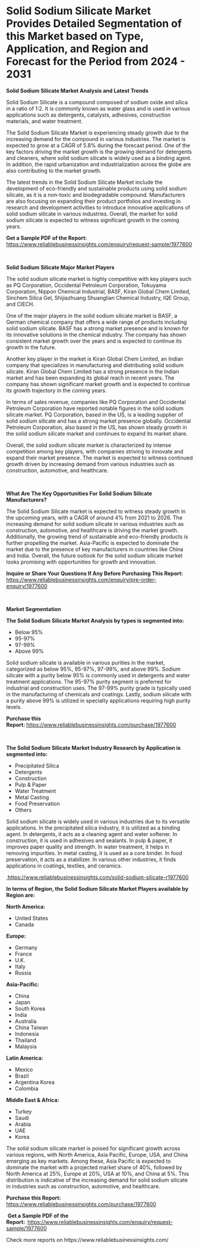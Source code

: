<p><h1>Solid Sodium Silicate Market Provides Detailed Segmentation of this Market based on Type, Application, and Region and Forecast for the Period from 2024 - 2031</h1></p><p><strong>Solid Sodium Silicate Market Analysis and Latest Trends</strong></p>
<p><p>Solid Sodium Silicate is a compound composed of sodium oxide and silica in a ratio of 1:2. It is commonly known as water glass and is used in various applications such as detergents, catalysts, adhesives, construction materials, and water treatment.</p><p>The Solid Sodium Silicate Market is experiencing steady growth due to the increasing demand for the compound in various industries. The market is expected to grow at a CAGR of 5.8% during the forecast period. One of the key factors driving the market growth is the growing demand for detergents and cleaners, where solid sodium silicate is widely used as a binding agent. In addition, the rapid urbanization and industrialization across the globe are also contributing to the market growth.</p><p>The latest trends in the Solid Sodium Silicate Market include the development of eco-friendly and sustainable products using solid sodium silicate, as it is a non-toxic and biodegradable compound. Manufacturers are also focusing on expanding their product portfolios and investing in research and development activities to introduce innovative applications of solid sodium silicate in various industries. Overall, the market for solid sodium silicate is expected to witness significant growth in the coming years.</p></p>
<p><strong>Get a Sample PDF of the Report:&nbsp;</strong> <a href="https://www.reliablebusinessinsights.com/enquiry/request-sample/1977600">https://www.reliablebusinessinsights.com/enquiry/request-sample/1977600</a></p>
<p>&nbsp;</p>
<p><strong>Solid Sodium Silicate Major Market Players</strong></p>
<p><p>The solid sodium silicate market is highly competitive with key players such as PQ Corporation, Occidental Petroleum Corporation, Tokuyama Corporation, Nippon Chemical Industrial, BASF, Kiran Global Chem Limited, Sinchem Silica Gel, Shijiazhuang Shuanglian Chemical Industry, IQE Group, and CIECH.</p><p>One of the major players in the solid sodium silicate market is BASF, a German chemical company that offers a wide range of products including solid sodium silicate. BASF has a strong market presence and is known for its innovative solutions in the chemical industry. The company has shown consistent market growth over the years and is expected to continue its growth in the future.</p><p>Another key player in the market is Kiran Global Chem Limited, an Indian company that specializes in manufacturing and distributing solid sodium silicate. Kiran Global Chem Limited has a strong presence in the Indian market and has been expanding its global reach in recent years. The company has shown significant market growth and is expected to continue its growth trajectory in the coming years.</p><p>In terms of sales revenue, companies like PQ Corporation and Occidental Petroleum Corporation have reported notable figures in the solid sodium silicate market. PQ Corporation, based in the US, is a leading supplier of solid sodium silicate and has a strong market presence globally. Occidental Petroleum Corporation, also based in the US, has shown steady growth in the solid sodium silicate market and continues to expand its market share.</p><p>Overall, the solid sodium silicate market is characterized by intense competition among key players, with companies striving to innovate and expand their market presence. The market is expected to witness continued growth driven by increasing demand from various industries such as construction, automotive, and healthcare.</p></p>
<p>&nbsp;</p>
<p><strong>What Are The Key Opportunities For Solid Sodium Silicate Manufacturers?</strong></p>
<p><p>The Solid Sodium Silicate market is expected to witness steady growth in the upcoming years, with a CAGR of around 4% from 2021 to 2026. The increasing demand for solid sodium silicate in various industries such as construction, automotive, and healthcare is driving the market growth. Additionally, the growing trend of sustainable and eco-friendly products is further propelling the market. Asia-Pacific is expected to dominate the market due to the presence of key manufacturers in countries like China and India. Overall, the future outlook for the solid sodium silicate market looks promising with opportunities for growth and innovation.</p></p>
<p><strong>Inquire or Share Your Questions If Any Before Purchasing This Report:</strong> <a href="https://www.reliablebusinessinsights.com/enquiry/pre-order-enquiry/1977600">https://www.reliablebusinessinsights.com/enquiry/pre-order-enquiry/1977600</a></p>
<p>&nbsp;</p>
<p><strong>Market Segmentation</strong></p>
<p><strong>The Solid Sodium Silicate Market Analysis by types is segmented into:</strong></p>
<p><ul><li>Below 95%</li><li>95-97%</li><li>97-99%</li><li>Above 99%</li></ul></p>
<p><p>Solid sodium silicate is available in various purities in the market, categorized as below 95%, 95-97%, 97-99%, and above 99%. Sodium silicate with a purity below 95% is commonly used in detergents and water treatment applications. The 95-97% purity segment is preferred for industrial and construction uses. The 97-99% purity grade is typically used in the manufacturing of chemicals and coatings. Lastly, sodium silicate with a purity above 99% is utilized in specialty applications requiring high purity levels.</p></p>
<p><strong>Purchase this Report:&nbsp;</strong><a href="https://www.reliablebusinessinsights.com/purchase/1977600">https://www.reliablebusinessinsights.com/purchase/1977600</a></p>
<p>&nbsp;</p>
<p><strong>The Solid Sodium Silicate Market Industry Research by Application is segmented into:</strong></p>
<p><ul><li>Precipitated Silica</li><li>Detergents</li><li>Construction</li><li>Pulp & Paper</li><li>Water Treatment</li><li>Metal Casting</li><li>Food Preservation</li><li>Others</li></ul></p>
<p><p>Solid sodium silicate is widely used in various industries due to its versatile applications. In the precipitated silica industry, it is utilized as a binding agent. In detergents, it acts as a cleaning agent and water softener. In construction, it is used in adhesives and sealants. In pulp & paper, it improves paper quality and strength. In water treatment, it helps in removing impurities. In metal casting, it is used as a core binder. In food preservation, it acts as a stabilizer. In various other industries, it finds applications in coatings, textiles, and ceramics.</p></p>
<p><a href="https://www.reliablebusinessinsights.com/solid-sodium-silicate-r1977600">&nbsp;https://www.reliablebusinessinsights.com/solid-sodium-silicate-r1977600</a></p>
<p><strong>In terms of Region, the Solid Sodium Silicate Market Players available by Region are:</strong></p>
<p>
    <p> <strong> North America: </strong>
        <ul>
            <li>United States</li>
            <li>Canada</li>
        </ul>
        </p> 
    <p> <strong> Europe: </strong>
        <ul>
            <li>Germany</li>
            <li>France</li>
            <li>U.K.</li>
            <li>Italy</li>
            <li>Russia</li>
        </ul>
        </p> 
    <p> <strong> Asia-Pacific: </strong>
        <ul>
            <li>China</li>
            <li>Japan</li>
            <li>South Korea</li>
            <li>India</li>
            <li>Australia</li>
            <li>China Taiwan</li>
            <li>Indonesia</li>
            <li>Thailand</li>
            <li>Malaysia</li>
        </ul>
        </p> 
    <p> <strong> Latin America: </strong>
        <ul>
            <li>Mexico</li>
            <li>Brazil</li>
            <li>Argentina Korea</li>
            <li>Colombia</li>
        </ul>
        </p> 
    <p> <strong> Middle East & Africa: </strong>
        <ul>
            <li>Turkey</li>
            <li>Saudi</li>
            <li>Arabia</li>
            <li>UAE</li>
            <li>Korea</li>
        </ul>
    </p>
    </p>
<p><p>The solid sodium silicate market is poised for significant growth across various regions, with North America, Asia Pacific, Europe, USA, and China emerging as key markets. Among these, Asia Pacific is expected to dominate the market with a projected market share of 40%, followed by North America at 25%, Europe at 20%, USA at 10%, and China at 5%. This distribution is indicative of the increasing demand for solid sodium silicate in industries such as construction, automotive, and healthcare.</p></p>
<p><strong>Purchase this Report: </strong><a href="https://www.reliablebusinessinsights.com/purchase/1977600">https://www.reliablebusinessinsights.com/purchase/1977600</a></p>
<p>&nbsp;<strong>Get a Sample PDF of the Report:&nbsp;&nbsp;</strong><a href="https://www.reliablebusinessinsights.com/enquiry/request-sample/1977600">https://www.reliablebusinessinsights.com/enquiry/request-sample/1977600</a></p>
<p><strong></strong></p>
<p>Check more reports on https://www.reliablebusinessinsights.com/</p>